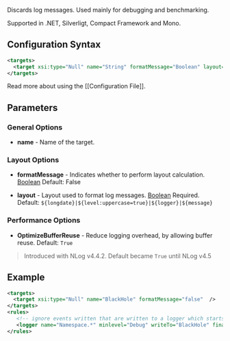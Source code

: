 Discards log messages. Used mainly for debugging and benchmarking. 

Supported in .NET, Silverligt, Compact Framework and Mono.

## Configuration Syntax
```xml
<targets>
  <target xsi:type="Null" name="String" formatMessage="Boolean" layout="Layout" />
</targets>
```
Read more about using the [[Configuration File]].

## Parameters
### General Options
* **name** - Name of the target.

### Layout Options
* **formatMessage** - Indicates whether to perform layout calculation. [Boolean](Data-types) Default: False

* **layout** - Layout used to format log messages. [Boolean](Data-types) Required. Default: `${longdate}|${level:uppercase=true}|${logger}|${message}`

### Performance Options
* **OptimizeBufferReuse** - Reduce logging overhead, by allowing buffer reuse. Default: `True`
 > Introduced with NLog v4.4.2. Default became `True` until NLog v4.5


## Example

```xml
<targets>
  <target xsi:type="Null" name="BlackHole" formatMessage="false"  />
</targets>
<rules>
   <!-- ignore events written that are written to a logger which starts with "Namespace." -->
   <logger name="Namespace.*" minlevel="Debug" writeTo="BlackHole" final="true" />     
</rules>
```